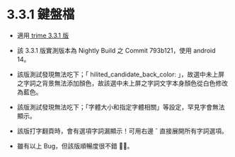 # 3.3.1 鍵盤檔

- 適用[ trime 3.3.1 版](https://github.com/osfans/trime/releases/tag/v3.3.1)

- 該 3.3.1 版實測版本為 Nightly Build 之 Commit 793b121，使用 android 14。

- 該版測試發現無法吃下；「 hilited_candidate_back_color: 」，故選中未上屏之字詞之背景無法添加顏色，故該選中未上屏之字詞文字本身顏色從白色修改為藍色。

- 該版測試發現無法吃下；「字體大小和指定字體相關」等設定，罕見字會無法顯示。

- 該版打字翻頁時，會有選項字詞漏顯示！可用右邊 ˇ 直接展開所有字詞選項。

- 雖有以上 Bug，但該版順暢度很不錯 👍🏻。

